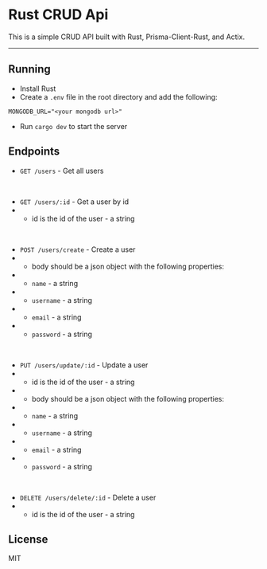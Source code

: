 # Rust CRUD Api

This is a simple CRUD API built with Rust, Prisma-Client-Rust, and Actix.

---

## Running

-   Install Rust
-   Create a `.env` file in the root directory and add the following:

```
MONGODB_URL="<your mongodb url>"
```

-   Run `cargo dev` to start the server


## Endpoints

-   `GET /users` - Get all users

<br/>

-   `GET /users/:id` - Get a user by id
-   -   id is the id of the user - a string

<br/>

-   `POST /users/create` - Create a user
-   -   body should be a json object with the following properties:
-   -   `name` - a string
-   -   `username` - a string
-   -   `email` - a string
-   -   `password` - a string

<br/>

-   `PUT /users/update/:id` - Update a user
-   -   id is the id of the user - a string
-   -   body should be a json object with the following properties:
-   -   `name` - a string
-   -   `username` - a string
-   -   `email` - a string
-   -   `password` - a string

<br/>

-   `DELETE /users/delete/:id` - Delete a user
-   -   id is the id of the user - a string



## License

MIT